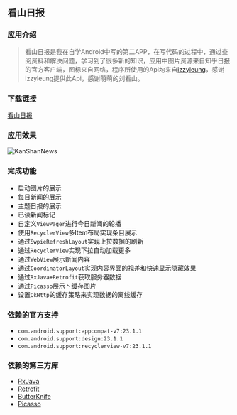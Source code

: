 ## 看山日报

### 应用介绍
> 看山日报是我在自学Android中写的第二APP，在写代码的过程中，通过查阅资料和解决问题，学习到了很多新的知识，应用中图片资源来自知乎日报的官方客户端，图标来自网络，程序所使用的Api均来自[izzyleung](https://github.com/izzyleung/ZhihuDailyPurify/wiki/%E7%9F%A5%E4%B9%8E%E6%97%A5%E6%8A%A5-API-%E5%88%86%E6%9E%90)，感谢izzyleung提供此Api，感谢萌萌的刘看山。


### 下载链接
[看山日报](http://fir.im/ksrb)


### 应用效果
![KanShanNews](https://github.com/vanhelsingyyy/KanShanNews/blob/master/KanShanNews.gif)

### 完成功能
+ 启动图片的展示
+ 每日新闻的展示
+ 主题日报的展示
+ 已读新闻标记
+ 自定义``ViewPager``进行今日新闻的轮播
+ 使用``RecyclerView``多Item布局实现条目展示
+ 通过``SwpieRefreshLayout``实现上拉数据的刷新
+ 通过``RecyclerView``实现下拉自动加载更多
+ 通过``WebView``展示新闻内容
+ 通过``CoordinatorLayout``实现内容界面的视差和快速显示隐藏效果
+ 通过``RxJava+Retrofit``获取服务器数据
+ 通过``Picasso``展示丶缓存图片
+ 设置``OkHttp``的缓存策略来实现数据的离线缓存

### 依赖的官方支持
+ ``com.android.support:appcompat-v7:23.1.1``
+ ``com.android.support:design:23.1.1``
+ ``com.android.support:recyclerview-v7:23.1.1``

### 依赖的第三方库
+ [RxJava](https://github.com/ReactiveX/RxJava)
+ [Retrofit](https://github.com/square/retrofit)
+ [ButterKnife](https://github.com/JakeWharton/butterknife)
+ [Picasso](https://github.com/square/picasso)